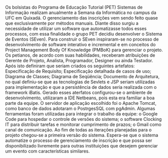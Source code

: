 Os bolsistas do Programa de Educação Tutorial (PET) Sistemas de Informação realizam anualmente a Semana da Informática no campus da UFC em Quixadá. O gerenciamento das inscrições vem sendo feito quase que exclusivamente por métodos manuais. Diante disso surgiu a necessidade de utilizar um software que automatizasse todos esses processos, com essa finalidade o grupo PET decidiu desenvolver o Sistema de Eventos (SEven). Para construir o SEven inspiraram-se no processo de desenvolvimento de software interativo e incremental e em conceitos do Project Management Body Of Knowledge (PMBoK) para gerenciar o projeto. Os petianos, de acordo com suas habilidades, receberam atribuições de Gerente de Projeto, Analista, Programador, Designer ou ainda Testador. Após isto definiram que seriam criados os seguintes artefatos: Especificação de Requisito; Especificação detalhada de casos de uso; Diagrama de Classes; Diagrama de Seqüência; Documento de Arquitetura, no qual definiu-se que as tecnologias de Sevlets e JSP seriam utilizadas para implementação e que a persistência de dados seria realizada com o framework iBatis. Gerado esses aterfatos configurou-se o ambiente de desenvolvimento, utilizaram a IDE Netbeans, pois esta era familiar a boa parte da equipe. O servidor de aplicação escolhido foi o Apache Tomcat, como banco de dados adotaram o PostrgesSQL com pgAdmin. Algumas ferramentas foram utilizadas para integrar o trabalho da equipe: o Google Code para hospedar o controle de versões do sistema; o software Clocking IT para distribuir tarefas e monitorar cumprimento de prazos; o Gmail como canal de comunicação. Ao fim de todas as iterações planejadas para o projeto chegou-se a primeira versão do sistema. Espera-se que o sistema automatize o processo de gerenciamento de inscrição e que possa ser disponibilizado livremente para outras instituições que desejem gerenciar um evento com características similares.